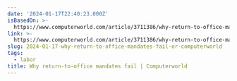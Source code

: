 ```yaml
---
date: '2024-01-17T22:40:23.000Z'
isBasedOn: >-
  https://www.computerworld.com/article/3711386/why-return-to-office-mandates-fail.html
link: >-
  https://www.computerworld.com/article/3711386/why-return-to-office-mandates-fail.html
slug: 2024-01-17-why-return-to-office-mandates-fail-or-computerworld
tags:
  - labor
title: Why return-to-office mandates fail | Computerworld
---
```


